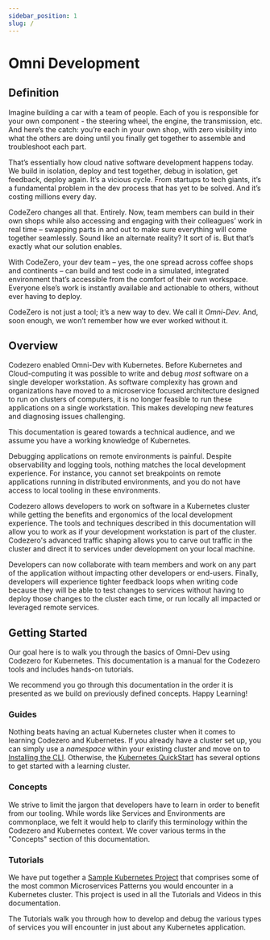 ```yaml
---
sidebar_position: 1
slug: /
---
```


# Omni Development

## Definition

Imagine building a car with a team of people. Each of you is responsible for your own component - the steering wheel, the engine, the transmission, etc. And here’s the catch: you’re each in your own shop, with zero visibility into what the others are doing until you finally get together to assemble and troubleshoot each part.

That’s essentially how cloud native software development happens today. We build in isolation, deploy and test together, debug in isolation, get feedback, deploy again. It’s a vicious cycle. From startups to tech giants, it’s a fundamental problem in the dev process that has yet to be solved. And it’s costing millions every day.

CodeZero changes all that. Entirely. Now, team members can build in their own shops while also accessing and engaging with their colleagues’ work in real time – swapping parts in and out to make sure everything will come together seamlessly. Sound like an alternate reality? It sort of is. But that’s exactly what our solution enables.

With CodeZero, your dev team – yes, the one spread across coffee shops and continents – can build and test code in a simulated, integrated environment that’s accessible from the comfort of their own workspace. Everyone else’s work is instantly available and actionable to others, without ever having to deploy.

CodeZero is not just a tool; it’s a new way to dev. We call it _Omni-Dev_. And, soon enough, we won’t remember how we ever worked without it.

## Overview

Codezero enabled Omni-Dev with Kubernetes. Before Kubernetes and Cloud-computing it was possible to write and debug _most_ software on a single developer workstation. As software complexity has grown and organizations have moved to a microservice focused architecture designed to run on clusters of computers, it is no longer feasible to run these applications on a single workstation. This makes developing new features and diagnosing issues challenging.

This documentation is geared towards a technical audience, and we assume you have a working knowledge of Kubernetes.

Debugging applications on remote environments is painful. Despite observability and logging tools, nothing matches the local development experience. For instance, you cannot set breakpoints on remote applications running in distributed environments, and you do not have access to local tooling in these environments.

Codezero allows developers to work on software in a Kubernetes cluster while getting the benefits and ergonomics of the local development experience. The tools and techniques described in this documentation will allow you to work as if your development workstation is part of the cluster. Codezero's advanced traffic shaping allows you to carve out traffic in the cluster and direct it to services under development on your local machine.

Developers can now collaborate with team members and work on any part of the application without impacting other developers or end-users. Finally, developers will experience tighter feedback loops when writing code because they will be able to test changes to services without having to deploy those changes to the cluster each time, or run locally all impacted or leveraged remote services.

## Getting Started

Our goal here is to walk you through the basics of Omni-Dev using Codezero for Kubernetes. This documentation is a manual for the Codezero tools and includes hands-on tutorials.

We recommend you go through this documentation in the order it is presented as we build on previously defined concepts. Happy Learning!

### Guides

Nothing beats having an actual Kubernetes cluster when it comes to learning Codezero and Kubernetes. If you already have a cluster set up, you can simply use a _namespace_ within your existing cluster and move on to [Installing the CLI](/guides/installing.mdx). Otherwise, the [Kubernetes QuickStart](/tutorials/kubernetes-quickstart.md) has several options to get started with a learning cluster.

### Concepts

We strive to limit the jargon that developers have to learn in order to benefit from our tooling. While words like Services and Environments are commonplace, we felt it would help to clarify this terminology within the Codezero and Kubernetes context. We cover various terms in the "Concepts" section of this documentation.

### Tutorials

We have put together a [Sample Kubernetes Project](/tutorials/sample-project.mdx) that comprises some of the most common Microservices Patterns you would encounter in a Kubernetes cluster. This project is used in all the Tutorials and Videos in this documentation.

The Tutorials walk you through how to develop and debug the various types of services you will encounter in just about any Kubernetes application.
